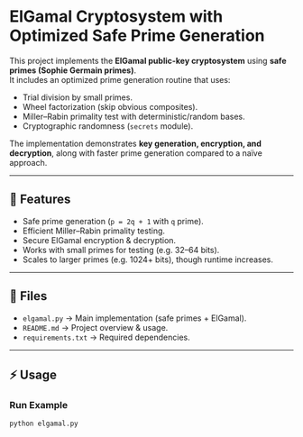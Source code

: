 # ElGamal Cryptosystem with Optimized Safe Prime Generation

This project implements the **ElGamal public-key cryptosystem** using **safe primes (Sophie Germain primes)**.  
It includes an optimized prime generation routine that uses:
- Trial division by small primes.
- Wheel factorization (skip obvious composites).
- Miller–Rabin primality test with deterministic/random bases.
- Cryptographic randomness (`secrets` module).

The implementation demonstrates **key generation, encryption, and decryption**, along with faster prime generation compared to a naïve approach.

---

## 🚀 Features
- Safe prime generation (`p = 2q + 1` with `q` prime).
- Efficient Miller–Rabin primality testing.
- Secure ElGamal encryption & decryption.
- Works with small primes for testing (e.g. 32–64 bits).
- Scales to larger primes (e.g. 1024+ bits), though runtime increases.

---

## 📂 Files
- `elgamal.py` → Main implementation (safe primes + ElGamal).
- `README.md` → Project overview & usage.
- `requirements.txt` → Required dependencies.

---

## ⚡ Usage
### Run Example
```bash
python elgamal.py
